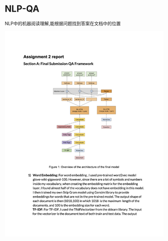 # NLP-QA
NLP中的机器阅读理解,能根据问题找到答案在文档中的位置

![image](https://github.com/Blackssugar/NLP-QA/blob/master/readme.png)
